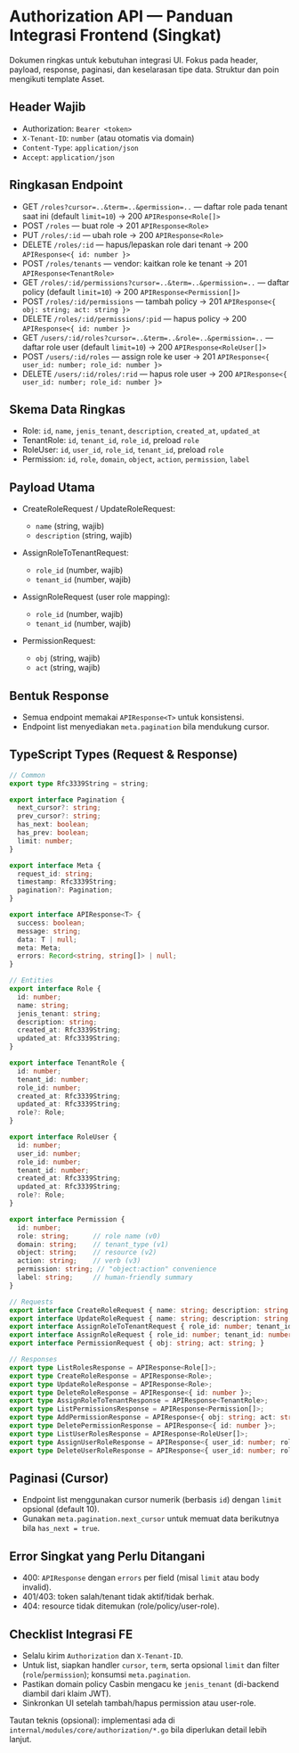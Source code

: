 # Authorization API — Panduan Integrasi Frontend (Singkat)

Dokumen ringkas untuk kebutuhan integrasi UI. Fokus pada header, payload, response, paginasi, dan keselarasan tipe data. Struktur dan poin mengikuti template Asset.

## Header Wajib

- Authorization: `Bearer <token>`
- `X-Tenant-ID`: `number` (atau otomatis via domain)
- `Content-Type`: `application/json`
- `Accept`: `application/json`

## Ringkasan Endpoint

- GET `/roles?cursor=..&term=..&permission=..` — daftar role pada tenant saat ini (default `limit=10`) → 200 `APIResponse<Role[]>`
- POST `/roles` — buat role → 201 `APIResponse<Role>`
- PUT `/roles/:id` — ubah role → 200 `APIResponse<Role>`
- DELETE `/roles/:id` — hapus/lepaskan role dari tenant → 200 `APIResponse<{ id: number }>`
- POST `/roles/tenants` — vendor: kaitkan role ke tenant → 201 `APIResponse<TenantRole>`
- GET `/roles/:id/permissions?cursor=..&term=..&permission=..` — daftar policy (default `limit=10`) → 200 `APIResponse<Permission[]>`
- POST `/roles/:id/permissions` — tambah policy → 201 `APIResponse<{ obj: string; act: string }>`
- DELETE `/roles/:id/permissions/:pid` — hapus policy → 200 `APIResponse<{ id: number }>`
- GET `/users/:id/roles?cursor=..&term=..&role=..&permission=..` — daftar role user (default `limit=10`) → 200 `APIResponse<RoleUser[]>`
- POST `/users/:id/roles` — assign role ke user → 201 `APIResponse<{ user_id: number; role_id: number }>`
- DELETE `/users/:id/roles/:rid` — hapus role user → 200 `APIResponse<{ user_id: number; role_id: number }>`

## Skema Data Ringkas

- Role: `id`, `name`, `jenis_tenant`, `description`, `created_at`, `updated_at`
- TenantRole: `id`, `tenant_id`, `role_id`, preload `role`
- RoleUser: `id`, `user_id`, `role_id`, `tenant_id`, preload `role`
- Permission: `id`, `role`, `domain`, `object`, `action`, `permission`, `label`

## Payload Utama

- CreateRoleRequest / UpdateRoleRequest:
  - `name` (string, wajib)
  - `description` (string, wajib)

- AssignRoleToTenantRequest:
  - `role_id` (number, wajib)
  - `tenant_id` (number, wajib)

- AssignRoleRequest (user role mapping):
  - `role_id` (number, wajib)
  - `tenant_id` (number, wajib)

- PermissionRequest:
  - `obj` (string, wajib)
  - `act` (string, wajib)

## Bentuk Response

- Semua endpoint memakai `APIResponse<T>` untuk konsistensi.
- Endpoint list menyediakan `meta.pagination` bila mendukung cursor.

## TypeScript Types (Request & Response)

```ts
// Common
export type Rfc3339String = string;

export interface Pagination {
  next_cursor?: string;
  prev_cursor?: string;
  has_next: boolean;
  has_prev: boolean;
  limit: number;
}

export interface Meta {
  request_id: string;
  timestamp: Rfc3339String;
  pagination?: Pagination;
}

export interface APIResponse<T> {
  success: boolean;
  message: string;
  data: T | null;
  meta: Meta;
  errors: Record<string, string[]> | null;
}

// Entities
export interface Role {
  id: number;
  name: string;
  jenis_tenant: string;
  description: string;
  created_at: Rfc3339String;
  updated_at: Rfc3339String;
}

export interface TenantRole {
  id: number;
  tenant_id: number;
  role_id: number;
  created_at: Rfc3339String;
  updated_at: Rfc3339String;
  role?: Role;
}

export interface RoleUser {
  id: number;
  user_id: number;
  role_id: number;
  tenant_id: number;
  created_at: Rfc3339String;
  updated_at: Rfc3339String;
  role?: Role;
}

export interface Permission {
  id: number;
  role: string;      // role name (v0)
  domain: string;    // tenant_type (v1)
  object: string;    // resource (v2)
  action: string;    // verb (v3)
  permission: string; // "object:action" convenience
  label: string;     // human-friendly summary
}

// Requests
export interface CreateRoleRequest { name: string; description: string; }
export interface UpdateRoleRequest { name: string; description: string; }
export interface AssignRoleToTenantRequest { role_id: number; tenant_id: number; }
export interface AssignRoleRequest { role_id: number; tenant_id: number; }
export interface PermissionRequest { obj: string; act: string; }

// Responses
export type ListRolesResponse = APIResponse<Role[]>;
export type CreateRoleResponse = APIResponse<Role>;
export type UpdateRoleResponse = APIResponse<Role>;
export type DeleteRoleResponse = APIResponse<{ id: number }>;
export type AssignRoleToTenantResponse = APIResponse<TenantRole>;
export type ListPermissionsResponse = APIResponse<Permission[]>;
export type AddPermissionResponse = APIResponse<{ obj: string; act: string }>;
export type DeletePermissionResponse = APIResponse<{ id: number }>;
export type ListUserRolesResponse = APIResponse<RoleUser[]>;
export type AssignUserRoleResponse = APIResponse<{ user_id: number; role_id: number }>;
export type DeleteUserRoleResponse = APIResponse<{ user_id: number; role_id: number }>;
```

## Paginasi (Cursor)

- Endpoint list menggunakan cursor numerik (berbasis `id`) dengan `limit` opsional (default 10).
- Gunakan `meta.pagination.next_cursor` untuk memuat data berikutnya bila `has_next = true`.

## Error Singkat yang Perlu Ditangani

- 400: `APIResponse` dengan `errors` per field (misal `limit` atau body invalid).
- 401/403: token salah/tenant tidak aktif/tidak berhak.
- 404: resource tidak ditemukan (role/policy/user-role).

## Checklist Integrasi FE

- Selalu kirim `Authorization` dan `X-Tenant-ID`.
- Untuk list, siapkan handler `cursor`, `term`, serta opsional `limit` dan filter (`role`/`permission`); konsumsi `meta.pagination`.
- Pastikan domain policy Casbin mengacu ke `jenis_tenant` (di-backend diambil dari klaim JWT).
- Sinkronkan UI setelah tambah/hapus permission atau user-role.

Tautan teknis (opsional): implementasi ada di `internal/modules/core/authorization/*.go` bila diperlukan detail lebih lanjut.
